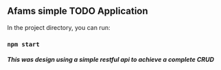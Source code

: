## Afams simple TODO Application

In the project directory, you can run:

### `npm start`


##### This was design using a simple restful api to achieve a complete CRUD